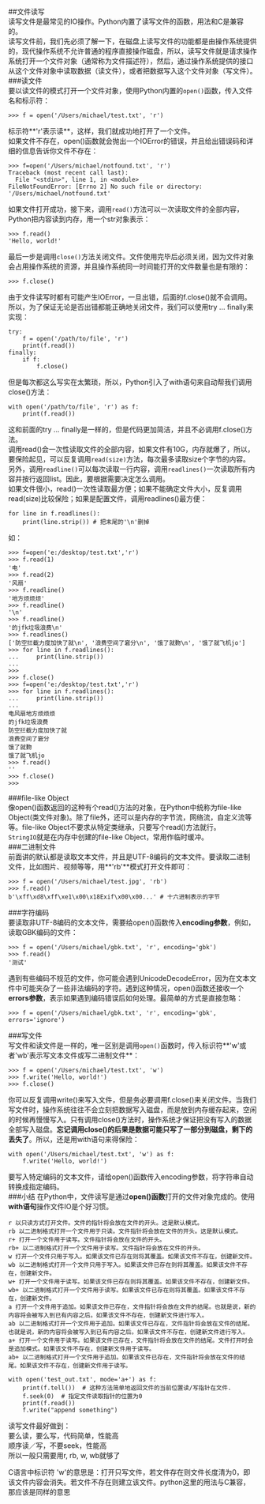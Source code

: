 ##文件读写  
读写文件是最常见的IO操作。Python内置了读写文件的函数，用法和C是兼容的。  
读写文件前，我们先必须了解一下，在磁盘上读写文件的功能都是由操作系统提供的，现代操作系统不允许普通的程序直接操作磁盘，所以，读写文件就是请求操作系统打开一个文件对象（通常称为文件描述符），然后，通过操作系统提供的接口从这个文件对象中读取数据（读文件），或者把数据写入这个文件对象（写文件）。  
###读文件  
要以读文件的模式打开一个文件对象，使用Python内置的`open()`函数，传入文件名和标示符：  

	>>> f = open('/Users/michael/test.txt', 'r')
标示符**'r'表示读**，这样，我们就成功地打开了一个文件。  
如果文件不存在，open()函数就会抛出一个IOError的错误，并且给出错误码和详细的信息告诉你文件不存在：  

	>>> f=open('/Users/michael/notfound.txt', 'r')
	Traceback (most recent call last):
	  File "<stdin>", line 1, in <module>
	FileNotFoundError: [Errno 2] No such file or directory: '/Users/michael/notfound.txt'
如果文件打开成功，接下来，调用`read()`方法可以一次读取文件的全部内容，Python把内容读到内存，用一个str对象表示：  

	>>> f.read()
	'Hello, world!'
最后一步是调用`close()`方法关闭文件。文件使用完毕后必须关闭，因为文件对象会占用操作系统的资源，并且操作系统同一时间能打开的文件数量也是有限的：  

	>>> f.close()  
由于文件读写时都有可能产生IOError，一旦出错，后面的f.close()就不会调用。所以，为了保证无论是否出错都能正确地关闭文件，我们可以使用try ... finally来实现：

	try:
	    f = open('/path/to/file', 'r')
	    print(f.read())
	finally:
	    if f:
	        f.close()
但是每次都这么写实在太繁琐，所以，Python引入了with语句来自动帮我们调用close()方法：

	with open('/path/to/file', 'r') as f:
	    print(f.read())
这和前面的try ... finally是一样的，但是代码更加简洁，并且不必调用f.close()方法。  
调用read()会一次性读取文件的全部内容，如果文件有10G，内存就爆了，所以，要保险起见，可以反复调用`read(size)`方法，每次最多读取size个字节的内容。另外，调用`readline()`可以每次读取一行内容，调用`readlines()`一次读取所有内容并按行返回list。因此，要根据需要决定怎么调用。  
如果文件很小，read()一次性读取最方便；如果不能确定文件大小，反复调用read(size)比较保险；如果是配置文件，调用readlines()最方便：

	for line in f.readlines():
	    print(line.strip()) # 把末尾的'\n'删掉  
如：  

	>>> f=open('e:/desktop/test.txt','r')
	>>> f.read(1)
	'电'
	>>> f.read(2)
	'风扇'
	>>> f.readline()
	'地方烦烦烦'
	>>> f.readline()
	'\n'
	>>> f.readline()
	'的jfk垃圾浪费\n'
	>>> f.readlines()
	['防空拦截力度加快了就\n', '浪费空间了窘分\n', '饿了就覅\n', '饿了就飞机jo']
	>>> for line in f.readlines():
	...     print(line.strip())
	...
	>>>
	>>> f.close()
	>>> f=open('e:/desktop/test.txt','r')
	>>> for line in f.readlines():
	...     print(line.strip())
	...
	电风扇地方烦烦烦
	的jfk垃圾浪费
	防空拦截力度加快了就
	浪费空间了窘分
	饿了就覅
	饿了就飞机jo
	>>> f.read()
	''
	>>> f.close()
	>>>  
###file-like Object  
像open()函数返回的这种有个read()方法的对象，在Python中统称为file-like Object(类文件对象)。除了file外，还可以是内存的字节流，网络流，自定义流等等。file-like Object不要求从特定类继承，只要写个read()方法就行。  
`StringIO`就是在内存中创建的file-like Object，常用作临时缓冲。  
###二进制文件  
前面讲的默认都是读取文本文件，并且是UTF-8编码的文本文件。要读取二进制文件，比如图片、视频等等，用**'rb'**模式打开文件即可：

	>>> f = open('/Users/michael/test.jpg', 'rb')
	>>> f.read()
	b'\xff\xd8\xff\xe1\x00\x18Exif\x00\x00...' # 十六进制表示的字节  
###字符编码  
要读取非UTF-8编码的文本文件，需要给open()函数传入**encoding参数**，例如，读取GBK编码的文件：

	>>> f = open('/Users/michael/gbk.txt', 'r', encoding='gbk')
	>>> f.read()
	'测试'
遇到有些编码不规范的文件，你可能会遇到UnicodeDecodeError，因为在文本文件中可能夹杂了一些非法编码的字符。遇到这种情况，open()函数还接收一个**errors参数**，表示如果遇到编码错误后如何处理。最简单的方式是直接忽略：

	>>> f = open('/Users/michael/gbk.txt', 'r', encoding='gbk', errors='ignore')  
###写文件  
写文件和读文件是一样的，唯一区别是调用`open()`函数时，传入标识符**'w'或者'wb'表示写文本文件或写二进制文件**：  

	>>> f = open('/Users/michael/test.txt', 'w')
	>>> f.write('Hello, world!')
	>>> f.close()
你可以反复调用write()来写入文件，但是务必要调用f.close()来关闭文件。当我们写文件时，操作系统往往不会立刻把数据写入磁盘，而是放到内存缓存起来，空闲的时候再慢慢写入。只有调用close()方法时，操作系统才保证把没有写入的数据全部写入磁盘。**忘记调用close()的后果是数据可能只写了一部分到磁盘，剩下的丢失了**。所以，还是用with语句来得保险：  

	with open('/Users/michael/test.txt', 'w') as f:
	    f.write('Hello, world!')
要写入特定编码的文本文件，请给open()函数传入encoding参数，将字符串自动转换成指定编码。  
###小结
在Python中，文件读写是通过**open()函数**打开的文件对象完成的。使用**with语句**操作文件IO是个好习惯。

	r 以只读方式打开文件。文件的指针将会放在文件的开头。这是默认模式。
	rb 以二进制格式打开一个文件用于只读。文件指针将会放在文件的开头。这是默认模式。
	r+ 打开一个文件用于读写。文件指针将会放在文件的开头。
	rb+ 以二进制格式打开一个文件用于读写。文件指针将会放在文件的开头。
	w 打开一个文件只用于写入。如果该文件已存在则将其覆盖。如果该文件不存在，创建新文件。
	wb 以二进制格式打开一个文件只用于写入。如果该文件已存在则将其覆盖。如果该文件不存在，创建新文件。
	w+ 打开一个文件用于读写。如果该文件已存在则将其覆盖。如果该文件不存在，创建新文件。
	wb+ 以二进制格式打开一个文件用于读写。如果该文件已存在则将其覆盖。如果该文件不存在，创建新文件。
	a 打开一个文件用于追加。如果该文件已存在，文件指针将会放在文件的结尾。也就是说，新的内容将会被写入到已有内容之后。如果该文件不存在，创建新文件进行写入。
	ab 以二进制格式打开一个文件用于追加。如果该文件已存在，文件指针将会放在文件的结尾。也就是说，新的内容将会被写入到已有内容之后。如果该文件不存在，创建新文件进行写入。
	a+ 打开一个文件用于读写。如果该文件已存在，文件指针将会放在文件的结尾。文件打开时会是追加模式。如果该文件不存在，创建新文件用于读写。
	ab+ 以二进制格式打开一个文件用于追加。如果该文件已存在，文件指针将会放在文件的结尾。如果该文件不存在，创建新文件用于读写。

	with open('test_out.txt', mode='a+') as f:
	    print(f.tell())  # 这种方法简单地返回文件的当前位置读/写指针在文件.
	    f.seek(0)  # 指定文件读取指针的位置为0
	    print(f.read())
	    f.write("append something")  
读写文件最好做到：  
要么读，要么写，代码简单，性能高  
顺序读／写，不要seek，性能高  
所以一般只需要用r, rb, w, wb就够了  

C语言中标识符 'w'的意思是：打开只写文件，若文件存在则文件长度清为0，即该文件内容会消失。若文件不存在则建立该文件。python这里的用法与C兼容，那应该是同样的意思  

